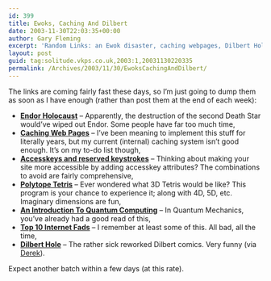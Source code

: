 ```yaml
---
id: 399
title: Ewoks, Caching And Dilbert
date: 2003-11-30T22:03:35+00:00
author: Gary Fleming
excerpt: 'Random Links: an Ewok disaster, caching webpages, Dilbert Hole and more'
layout: post
guid: tag:solitude.vkps.co.uk,2003:1,20031130220335
permalink: /Archives/2003/11/30/EwoksCachingAndDilbert/
---
```

The links are coming fairly fast these days, so I&#8217;m just going to dump them as soon as I have enough (rather than post them at the end of each week):

  * **[Endor Holocaust](http://www.theforce.net/swtc/holocaust.html)** &#8211; Apparently, the destruction of the second Death Star would&#8217;ve wiped out Endor. Some people have far too much time,
  * **[Caching Web Pages](http://www.mnot.net/cache_docs/)** &#8211; I&#8217;ve been meaning to implement this stuff for literally years, but my current (internal) caching system isn&#8217;t good enough. It&#8217;s on my to-do list though,
  * **[Accesskeys and reserved keystrokes](http://wats.ca/resources/accesskeysandkeystrokes/38)** &#8211; Thinking about making your site more accessible by adding accesskey attributes? The combinations to avoid are fairly comprehensive,
  * **[Polytope Tetris](http://polytopetetris.sourceforge.net/)** &#8211; Ever wondered what 3D Tetris would be like? This program is your chance to experience it; along with 4D, 5D, etc. Imaginary dimensions are fun,
  * **[An Introduction To Quantum Computing](http://www.cs.caltech.edu/~westside/quantum-intro.html)** &#8211; In Quantum Mechanics, you&#8217;ve already had a good read of this,
  * **[Top 10 Internet Fads](http://www.kuro5hin.org/story/2003/11/14/173126/56?foo=Top%20Ten%20Internet%20Fads%2011--16)** &#8211; I remember at least some of this. All bad, all the time,
  * **[Dilbert Hole](http://pied.nu/banned/the_Dilbert_Hole/)** &#8211; The rather sick reworked Dilbert comics. Very funny (via [Derek](http://www.mrry.co.uk)).

Expect another batch within a few days (at this rate).